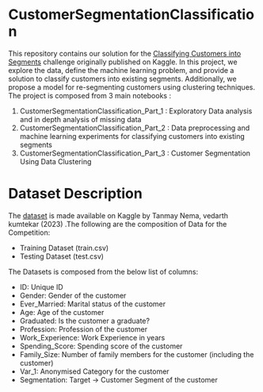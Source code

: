 # CustomerSegmentationClassification
This repository contains our solution for the [Classifying Customers into Segments](https://www.kaggle.com/competitions/classifying-customers-into-segments/overview) challenge originally published on Kaggle.
In this project, we explore the data, define the machine learning problem, and provide a solution to classify customers into existing segments. Additionally, we propose a model for re-segmenting customers using clustering techniques.
The project is composed from 3 main notebooks :

1. CustomerSegmentationClassification_Part_1 : Exploratory Data analysis and in depth analysis of missing data
2. CustomerSegmentationClassification_Part_2 : Data preprocessing and machine learning experiments for classifying customers into existing segments
3. CustomerSegmentationClassification_Part_3 : Customer Segmentation Using Data Clustering
   
# Dataset Description

The [dataset]((https://www.kaggle.com/competitions/classifying-customers-into-segments/overview)) is made available on Kaggle by Tanmay Nema, vedarth kumtekar (2023) .The following are the composition of Data for the Competition:
- Training Dataset (train.csv)
- Testing Dataset (test.csv)
  
The Datasets is composed from the below list of columns:
  - ID: Unique ID
  - Gender: Gender of the customer
  - Ever_Married: Marital status of the customer
  - Age: Age of the customer
  - Graduated: Is the customer a graduate?
  - Profession: Profession of the customer
  - Work_Experience: Work Experience in years
  - Spending_Score: Spending score of the customer
  - Family_Size: Number of family members for the customer (including the customer)
  - Var_1: Anonymised Category for the customer
  - Segmentation: Target -> Customer Segment of the customer
